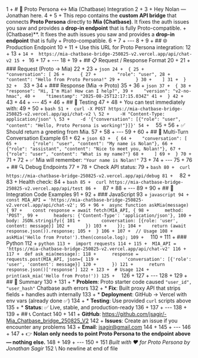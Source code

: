  1 +  # 🤝 Proto Persona ↔ Mia (Chatbase) Integration
         2 +
         3 +  Hey Nolan — Jonathan here.
         4 +
         5 +  This repo contains the **custom API bridge** that connects **Proto Persona** directly to **Mia
     (Chatbase)**. It fixes the auth issues you saw and provides a **drop-in endpoint** that is fully Proto-compatible.
           + (Chatbase)**. It fixes the auth issues you saw and provides a **drop-in endpoint** that is fully
           + Proto-compatible.
         6 +
         7 +  ---
         8 +
         9 +  ## 🌐 Production Endpoint
        10 +
        11 +  Use this URL for Proto Persona integration:
        12 +
        13 +  ```
        14 +  https://mia-chatbase-bridge-250825-v2.vercel.app/api/chat-v2
        15 +  ```
        16 +
        17 +  ---
        18 +
        19 +  ## 📋 Request / Response Format
        20 +
        21 +  ### Request (Proto → Mia)
        22 +
        23 +  ```json
        24 +  {
        25 +    "conversation": [
        26 +      {
        27 +        "role": "user",
        28 +        "content": "Hello from Proto Persona!"
        29 +      }
        30 +    ]
        31 +  }
        32 +  ```
        33 +
        34 +  ### Response (Mia → Proto)
        35 +
        36 +  ```json
        37 +  {
        38 +    "response": "Hi, I'm Mia! How can I help?",
        39 +    "version": "v2-no-hmac",
        40 +    "timestamp": "2025-08-25T12:17:15.034Z"
        41 +  }
        42 +  ```
        43 +
        44 +  ---
        45 +
        46 +  ## 🧪 Testing
        47 +
        48 +  You can test immediately with:
        49 +
        50 +  ```bash
        51 +  curl -X POST https://mia-chatbase-bridge-250825-v2.vercel.app/api/chat-v2 \
        52 +    -H "Content-Type: application/json" \
        53 +    -d '{"conversation": [{"role": "user", "content": "Hello, Proto Persona is working!"}]}'
        54 +  ```
        55 +
        56 +  ✅ Should return a greeting from Mia.
        57 +
        58 +  ---
        59 +
        60 +  ## 💬 Multi-Turn Conversation Example
        61 +
        62 +  ```json
        63 +  {
        64 +    "conversation": [
        65 +      {"role": "user", "content": "My name is Nolan"},
        66 +      {"role": "assistant", "content": "Nice to meet you, Nolan!"},
        67 +      {"role": "user", "content": "What is my name?"}
        68 +    ]
        69 +  }
        70 +  ```
        71 +
        72 +  ✅ Mia will remember: `"Your name is Nolan!"`
        73 +
        74 +  ---
        75 +
        76 +  ## 🔍 Debug Endpoints
        77 +
        78 +  Check API status:
        79 +  ```bash
        80 +  curl https://mia-chatbase-bridge-250825-v2.vercel.app/api/debug
        81 +  ```
        82 +
        83 +  Health check:
        84 +  ```bash
        85 +  curl https://mia-chatbase-bridge-250825-v2.vercel.app/api/test
        86 +  ```
        87 +
        88 +  ---
        89 +
        90 +  ## 🔌 Integration Code Examples
        91 +
        92 +  ### JavaScript
        93 +  ```javascript
        94 +  const MIA_API = 'https://mia-chatbase-bridge-250825-v2.vercel.app/api/chat-v2';
        95 +
        96 +  async function askMia(message) {
        97 +    const response = await fetch(MIA_API, {
        98 +      method: 'POST',
        99 +      headers: {'Content-Type': 'application/json'},
       100 +      body: JSON.stringify({
       101 +        conversation: [{role: 'user', content: message}]
       102 +      })
       103 +    });
       104 +    return (await response.json()).response;
       105 +  }
       106 +
       107 +  // Usage
       108 +  askMia('Hello from Proto!').then(console.log);
       109 +  ```
       110 +
       111 +  ### Python
       112 +  ```python
       113 +  import requests
       114 +
       115 +  MIA_API = 'https://mia-chatbase-bridge-250825-v2.vercel.app/api/chat-v2'
       116 +
       117 +  def ask_mia(message):
       118 +      response = requests.post(MIA_API, json={
       119 +          'conversation': [{'role': 'user', 'content': message}]
       120 +      })
       121 +      return response.json()['response']
       122 +
       123 +  # Usage
       124 +  print(ask_mia('Hello from Proto!'))
       125 +  ```
       126 +
       127 +  ---
       128 +
       129 +  ## 📌 Summary
       130 +
       131 +  * **Problem**: Proto starter code caused `"user_id", "user_hash"` Chatbase auth errors
       132 +  * **Fix**: Built proxy API that strips fields + handles auth internally
       133 +  * **Deployment**: GitHub → Vercel with env vars (already done ✅)
       134 +  * **Testing**: Use provided `curl` scripts above
       135 +  * **Status**: ✅ Live, stable, and production-ready
       136 +
       137 +  ---
       138 +
       139 +  ## 📞 Contact
       140 +
       141 +  **GitHub**: https://github.com/jsagir/-Mia_Chatbase_bridge_250825_V2
       142 +  **Issues**: Create an issue if you encounter any problems
       143 +  **Email**: jsagir@gmail.com
       144 +
       145 +  ---
       146 +
       147 +  👉 **Nolan only needs to point Proto Persona to the endpoint above — nothing else.**
       148 +
       149 +  ---
       150 +
       151    *Built with ❤️ for Proto Persona by Jonathan Sagir*
       152   \ No newline at end of file
